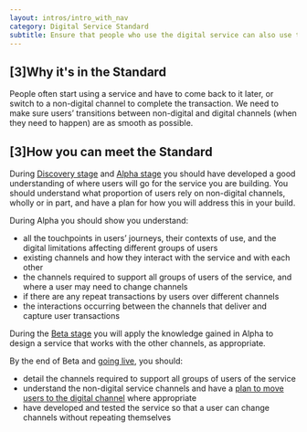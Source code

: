 ```yaml
---
layout: intros/intro_with_nav
category: Digital Service Standard
subtitle: Ensure that people who use the digital service can also use the other available channels if needed, without repetition or confusion.
---
```


## [3]Why it's in the Standard

People often start using a service and have to come back to it later, or switch to a non-digital channel to complete the transaction. We need to make sure users’ transitions between non-digital and digital channels (when they need to happen) are as smooth as possible.

## [3]How you can meet the Standard

During [Discovery stage](/service-design-delivery-process/discovery-stage/) and [Alpha stage](/service-design-delivery-process/alpha-stage/) you should have developed a good understanding of where users will go for the service you are building. You should understand what proportion of users rely on non-digital channels, wholly or in part, and have a plan for how you will address this in your build.

During Alpha you should show you understand:

- all the touchpoints in users’ journeys, their contexts of use, and the digital limitations affecting different groups of users
- existing channels and how they interact with the service and with each other
- the channels required to support all groups of users of the service, and where a user may need to change channels
- if there are any repeat transactions by users over different channels
- the interactions occurring between the channels that deliver and capture user transactions

During the [Beta stage](/service-design-delivery-process/beta-stage/) you will apply the knowledge gained in Alpha to design a service that works with the other channels, as appropriate.

By the end of Beta and [going live](/service-design-delivery-process/live-stage/), you should:

- detail the channels required to support all groups of users of the service
- understand the non-digital service channels and have a [plan to move users to the digital channel](/standard/13-encourage-use-of-the-digital-service) where appropriate
- have developed and tested the service so that a user can change channels without repeating themselves

